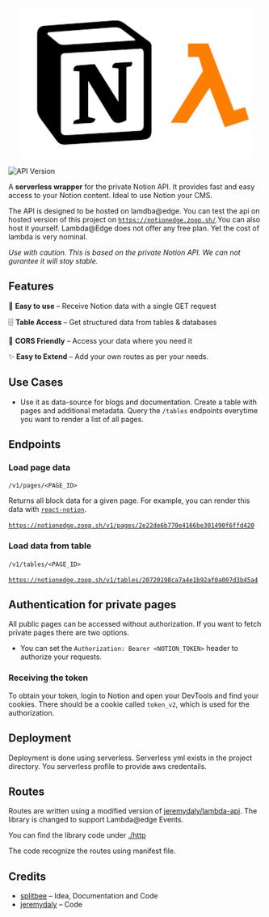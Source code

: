 <p align="center">
  <img width="460" height="300" src="https://github.com/maddygoround/notionedge/blob/master/image.png">
</p>

![API Version](https://badgen.net/badge/API%20Version/v1/green)

A **serverless wrapper** for the private Notion API. It provides fast and easy access to your Notion content.
Ideal to use Notion your CMS.

The API is designed to be hosted on lamdba@edge. You can test the api on hosted version of this project on [`https://notionedge.zoop.sh/`](https://notionedge.zoop.sh/).You can also host it yourself. Lambda@Edge does not offer any free plan. Yet the cost of lambda is very nominal.

_Use with caution. This is based on the private Notion API. We can not gurantee it will stay stable._

## Features

🍭 **Easy to use** – Receive Notion data with a single GET request

🗄 **Table Access** – Get structured data from tables & databases

🛫 **CORS Friendly** – Access your data where you need it

✨ **Easy to Extend** – Add your own routes as per your needs.

## Use Cases

- Use it as data-source for blogs and documentation. Create a table with pages and additional metadata. Query the `/tables` endpoints everytime you want to render a list of all pages.

## Endpoints

### Load page data

`/v1/pages/<PAGE_ID>`

Returns all block data for a given page.
For example, you can render this data with [`react-notion`](https://github.com/splitbee/react-notion).

[`https://notionedge.zoop.sh/v1/pages/2e22de6b770e4166be301490f6ffd420`](https://notionedge.zoop.sh/v1/pages/2e22de6b770e4166be301490f6ffd420)

### Load data from table

`/v1/tables/<PAGE_ID>`

[`https://notionedge.zoop.sh/v1/tables/20720198ca7a4e1b92af0a007d3b45a4`](https://notionedge.zoop.sh/v1/tables/20720198ca7a4e1b92af0a007d3b45a4)

## Authentication for private pages

All public pages can be accessed without authorization. If you want to fetch private pages there are two options.
- You can set the `Authorization: Bearer <NOTION_TOKEN>` header to authorize your requests.

### Receiving the token
To obtain your token, login to Notion and open your DevTools and find your cookies. There should be a cookie called `token_v2`, which is used for the authorization.

## Deployment
Deployment is done using serverless. Serverless yml exists in the project directory. You serverless profile to provide aws credentails.

## Routes
Routes are written using a modified version of [jeremydaly/lambda-api](https://github.com/jeremydaly/lambda-api). The library is changed to support Lambda@edge Events.

You can find the library code under [./http](https://github.com/maddygoround/notionedge/tree/master/http)

The code recognize the routes using manifest file.

## Credits
- [splitbee](https://github.com/splitbee/notion-api-worker) – Idea, Documentation and Code
- [jeremydaly](https://github.com/jeremydaly/lambda-api) – Code

